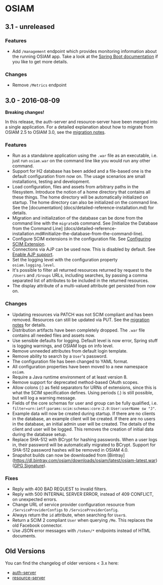 # OSIAM

## 3.1 - unreleased

### Features

- Add `/management` endpoint which provides monitoring information about the
  running OSIAM app. Take a look at the
  [Spring Boot documentation](http://docs.spring.io/spring-boot/docs/1.4.1.RELEASE/reference/html/production-ready-endpoints.html)
  if you like to get more details.

### Changes

- Remove `/Metrics` endpoint

## 3.0 - 2016-08-09

**Breaking changes!**

In this release, the auth-server and resource-server have been merged into a
single application. For a detailed explanation about how to migrate from
OSIAM 2.5 to OSIAM 3.0, see the [migration notes](docs/migration.md).

### Features

- Run as a standalone application using the `.war` file as an executable, i.e.
  just run `osiam.war` on the command line like you would run any other command.
- Support for H2 database has been added and a file-based one is the default
  configuration from now on. The usage scenarios are small installations,
  testing and development.
- Load configuration, files and assets from arbitrary paths in the filesystem.
  Introduce the notion of a home directory that contains all these things. The
  home directory will be automatically initialized on startup. The home
  directory can also be initialized on the command line. See the [documentation]
  (docs/detailed-reference-installation.md) for details.
- Migration and initialization of the database can be done from the command line
  with the `migrateDb` command. See [Initialize the Database from the Command Line]
  (docs/detailed-reference-installation.md#initialize-the-database-from-the-command-line).
- Configure SCIM extensions in the configuration file. See
  [Configuring SCIM Extension](docs/detailed-reference-installation.md#configuring-scim-extension).
- Connections via AJP can be used now. This is disabled by default. See
  [Enable AJP support](docs/detailed-reference-installation.md#enable-ajp-support).
- Set the logging level with the configuration property `osiam.logging.level`.
- It's possible to filter all returned resources returned by request to the `/Users`
  and `/Groups` URLs, including searches, by passing a comma separated list of
  attributes to be included in the returned resources.
- The display attribute of a multi-valued attribute get persisted from now on.

### Changes

- Updating resources via PATCH was not SCIM compliant and has been removed.
  Resources can still be updated via PUT. See the [migration notes](https://github.com/osiam/osiam/blob/3.0.CR2/docs/migration.md#api-changes)
  for details.
- Distribution artifacts have been completely dropped. The `.war` file contains
  all needed files and assets now.
- Use sensible defaults for logging. Default level is now error, Spring stuff
  is logging warnings, and OSIAM logs on info level.
- Remove unneeded attributes from default login template.
- Remove ability to search by a `User`'s password.
- The configuration file has been changed to YAML format.
- All configuration properties have been moved to a new namespace `osiam`.
- Require a Java runtime environment of at least version 8.
- Remove support for deprecated method-based OAuth scopes.
- Allow colons (:) as field separators for URNs of extensions, since this is
  what the SCIM specification defines. Using periods (.) is still possible,
  but will log a warning message.
- Fields of the core schemas for user and group can be fully qualified, i.e.
  `filter=urn:ietf:params:scim:schemas:core:2.0:User:userName sw "J"`.
- Example data will now be created during startup. If there are no clients in
  the database, an example client will be created. If there are no users in the
  database, an initial admin user will be created. The details of the client and
  user will be logged. This removes the creation of initial data during the
  database setup.
- Replace SHA-512 with BCrypt for hashing passwords. When a user logs in, their
  password will be automatically migrated to BCrypt. Support for SHA-512
  password hashes will be removed in OSIAM 4.0.
- Snapshot builds can now be downloaded from [Bintray]
  (https://dl.bintray.com/osiam/downloads/osiam/latest/osiam-latest.war)
  ([GPG Signature](https://dl.bintray.com/osiam/downloads/osiam/latest/osiam-latest.war.asc)).

### Fixes

- Reply with 400 BAD REQUEST to invalid filters.
- Reply with 500 INTERNAL SERVER ERROR, instead of 409 CONFLICT, on unexpected
  errors.
- Change URL of service provider configuration resource from
  `/ServiceProviderConfigs` to `/ServiceProviderConfig`.
- Always return the `id` attribute, when searching for `User`s.
- Return a SCIM 2 compliant `User` when querying `/Me`. This replaces the old Facebook
  connector.
- Use JSON error messages with `/token/*` endpoints instead of HTML documents.

## Old Versions

You can find the changelog of older versions < 3.x here:

- [auth-server](https://github.com/osiam/auth-server/blob/master/CHANGELOG.md)
- [resource-server](https://github.com/osiam/resource-server/blob/master/CHANGELOG.md)
